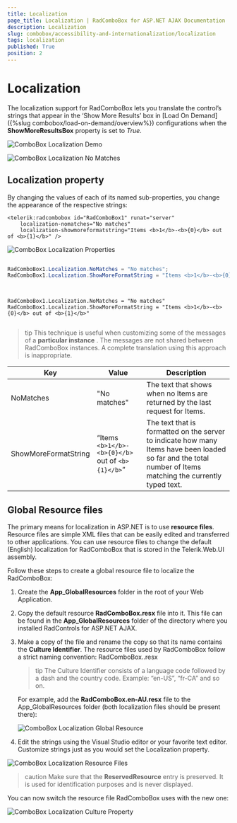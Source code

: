 ```yaml
---
title: Localization
page_title: Localization | RadComboBox for ASP.NET AJAX Documentation
description: Localization
slug: combobox/accessibility-and-internationalization/localization
tags: localization
published: True
position: 2
---
```


# Localization



The localization support for RadComboBox lets you translate the control’s strings that appear in the ‘Show More Results’ box in [Load On Demand]({%slug combobox/load-on-demand/overview%}) configurations when the **ShowMoreResultsBox** property is set to *True*.

![ComboBox Localization Demo](images/combobox_localizationshowmoredemo.PNG)

![ComboBox Localization No Matches](images/combobox_localizationnomatchesdemo.PNG)



## Localization property

By changing the values of each of its named sub-properties, you change the appearance of the respective strings:

````ASPNET
<telerik:radcombobox id="RadComboBox1" runat="server" 
	localization-nomatches="No matches"
	localization-showmoreformatstring="Items <b>1</b>-<b>{0}</b> out of <b>{1}</b>" />
````



![ComboBox Localization Properties](images/combobox_localizationpropertygrid.PNG)



````C#
	     
RadComboBox1.Localization.NoMatches = "No matches";
RadComboBox1.Localization.ShowMoreFormatString = "Items <b>1</b>-<b>{0}</b> out of <b>{1}</b>";
				
````
````VB.NET
	     
RadComboBox1.Localization.NoMatches = "No matches"
RadComboBox1.Localization.ShowMoreFormatString = "Items <b>1</b>-<b>{0}</b> out of <b>{1}</b>"
				
````


>tip This technique is useful when customizing some of the messages of a **particular instance** . The messages are not shared between RadComboBox instances. A complete translation using this approach is inappropriate.
>



|  **Key**  |  **Value**  |  **Description**  |
| ------ | ------ | ------ |
|NoMatches|"No matches"|The text that shows when no Items are returned by the last request for Items.|
|ShowMoreFormatString|“Items `<b>1</b>-<b>{0}</b>` out of `<b>{1}</b>`”|The text that is formatted on the server to indicate how many Items have been loaded so far and the total number of Items matching the currently typed text.|

## Global Resource files

The primary means for localization in ASP.NET is to use **resource files**. Resource files are simple XML files that can be easily edited and transferred to other applications. You can use resource files to change the default (English) localization for RadComboBox that is stored in the Telerik.Web.UI assembly.

Follow these steps to create a global resource file to localize the RadComboBox:

1. Create the **App_GlobalResources** folder in the root of your Web Application.

2. Copy the default resource **RadComboBox.resx** file into it. This file can be found in the **App_GlobalResources** folder of the directory where you installed RadControls for ASP.NET AJAX.

3. Make a copy of the file and rename the copy so that its name contains the **Culture Identifier**. The resource files used by RadComboBox follow a strict naming convention: RadComboBox.<Culture Identifier>.resx

	>tip The Culture Identifier consists of a language code followed by a dash and the country code. Example: “en-US”, “fr-CA” and so on.
	>


	For example, add the **RadComboBox.en-AU.resx** file to the App_GlobalResources folder (both localization files should be present there):

	![ComboBox Localization Global Resource](images/combobox_localizationappglobalresources.PNG)



4. Edit the strings using the Visual Studio editor or your favorite text editor. Customize strings just as you would set the Localization property.

![ComboBox Localization Resource Files](images/combobox_localizationresourcefileedit.PNG)

>caution Make sure that the **ReservedResource** entry is preserved. It is used for identification purposes and is never displayed.
>


You can now switch the resource file RadComboBox uses with the new one:

![ComboBox Localization Culture Property](images/combobox_localizationpropertygridculture.PNG)
